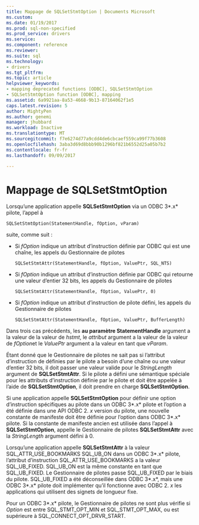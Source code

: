 ```yaml
---
title: Mappage de SQLSetStmtOption | Documents Microsoft
ms.custom: 
ms.date: 01/19/2017
ms.prod: sql-non-specified
ms.prod_service: drivers
ms.service: 
ms.component: reference
ms.reviewer: 
ms.suite: sql
ms.technology:
- drivers
ms.tgt_pltfrm: 
ms.topic: article
helpviewer_keywords:
- mapping deprecated functions [ODBC], SQLSetStmtOption
- SQLSetStmtOption function [ODBC], mapping
ms.assetid: 6a9921aa-8a53-4668-9b13-87164062f1e5
caps.latest.revision: 5
author: MightyPen
ms.author: genemi
manager: jhubbard
ms.workload: Inactive
ms.translationtype: MT
ms.sourcegitcommit: f7e6274d77a9cdd4de6cbcaef559ca99f77b3608
ms.openlocfilehash: 3aba3d69d8bbb90b1296bf821b6552d25a05b7b2
ms.contentlocale: fr-fr
ms.lasthandoff: 09/09/2017

---
```

# <a name="sqlsetstmtoption-mapping"></a>Mappage de SQLSetStmtOption
Lorsqu’une application appelle **SQLSetStmtOption** via un ODBC 3*.x* pilote, l’appel à  
  
```  
SQLSetStmtOption(StatementHandle, fOption, vParam)  
```  
  
 suite, comme suit :  
  
-   Si *fOption* indique un attribut d’instruction définie par ODBC qui est une chaîne, les appels du Gestionnaire de pilotes  
  
    ```  
    SQLSetStmtAttr(StatementHandle, fOption, ValuePtr, SQL_NTS)  
    ```  
  
-   Si *fOption* indique un attribut d’instruction définie par ODBC qui retourne une valeur d’entier 32 bits, les appels du Gestionnaire de pilotes  
  
    ```  
    SQLSetStmtAttr(StatementHandle, fOption, ValuePtr, 0)  
    ```  
  
-   Si *fOption* indique un attribut d’instruction de pilote défini, les appels du Gestionnaire de pilotes  
  
    ```  
    SQLSetStmtAttr(StatementHandle, fOption, ValuePtr, BufferLength)  
    ```  
  
 Dans trois cas précédents, les **au paramètre StatementHandle** argument a la valeur de la valeur de *hstmt*, le *attribut* argument a la valeur de la valeur de *fOption*et le *ValuePtr* argument a la valeur en tant que *vParam*.  
  
 Étant donné que le Gestionnaire de pilotes ne sait pas si l’attribut d’instruction de définies par le pilote a besoin d’une chaîne ou une valeur d’entier 32 bits, il doit passer une valeur valide pour le *StringLength* argument de **SQLSetStmtAttr**. Si le pilote a défini une sémantique spéciale pour les attributs d’instruction définie par le pilote et doit être appelée à l’aide de **SQLSetStmtOption**, il doit prendre en charge **SQLSetStmtOption**.  
  
 Si une application appelle **SQLSetStmtOption** pour définir une option d’instruction spécifiques au pilote dans un ODBC 3*.x* pilote et l’option a été définie dans une API ODBC 2. *x* version du pilote, une nouvelle constante de manifeste doit être définie pour l’option dans ODBC 3*.x* pilote. Si la constante de manifeste ancien est utilisée dans l’appel à **SQLSetStmtOption**, appelle le Gestionnaire de pilotes **SQLSetStmtAttr** avec la *StringLength* argument défini à 0.  
  
 Lorsqu’une application appelle **SQLSetStmtAttr** à la valeur SQL_ATTR_USE_BOOKMARKS SQL_UB_ON dans un ODBC 3*.x* pilote, l’attribut d’instruction SQL_ATTR_USE_BOOKMARKS a la valeur SQL_UB_FIXED. SQL_UB_ON est la même constante en tant que SQL_UB_FIXED. Le Gestionnaire de pilotes passe SQL_UB_FIXED par le biais du pilote. SQL_UB_FIXED a été déconseillée dans ODBC 3*.x*, mais une ODBC 3*.x* pilote doit implémenter qu’il fonctionne avec ODBC 2. *x* les applications qui utilisent des signets de longueur fixe.  
  
 Pour un ODBC 3*.x* pilote, le Gestionnaire de pilotes ne sont plus vérifie si *Option* est entre SQL_STMT_OPT_MIN et SQL_STMT_OPT_MAX, ou est supérieure à SQL_CONNECT_OPT_DRVR_START.

